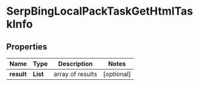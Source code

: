 # SerpBingLocalPackTaskGetHtmlTaskInfo


## Properties

| Name | Type | Description | Notes |
|------------ | ------------- | ------------- | -------------|
**result** | **List<SerpBingLocalPackTaskGetHtmlResultInfo>** | array of results |[optional]|